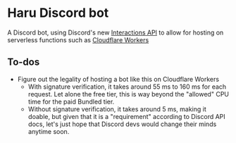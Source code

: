 # Haru Discord bot

A Discord bot, using Discord's new [Interactions API][1] to allow for hosting on
serverless functions such as [Cloudflare Workers][2]

## To-dos

- Figure out the legality of hosting a bot like this on Cloudflare Workers
  - With signature verification, it takes around 55 ms to 160 ms for each
    request. Let alone the free tier, this is way beyond the "allowed" CPU time
    for the paid Bundled tier.
  - Without signature verification, it takes around 5 ms, making it doable, but
    given that it is a "requirement" according to Discord API docs, let's just
    hope that Discord devs would change their minds anytime soon.


[1]: https://github.com/discord/discord-api-docs/blob/feature/interactions/docs/interactions/Slash_Commands.md
[2]: https://workers.cloudflare.com/

